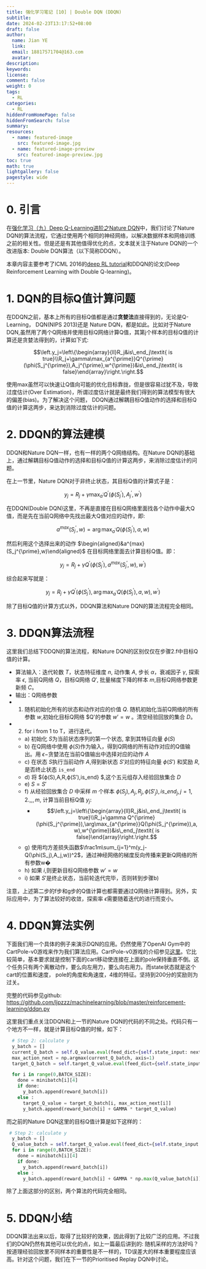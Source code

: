 ```yaml
---
title: 强化学习笔记 [10] | Double DQN (DDQN)
subtitle:
date: 2024-02-23T13:17:52+08:00
draft: false
author:
  name: Jian YE
  link:
  email: 18817571704@163.com
  avatar:
description:
keywords:
license:
comment: false
weight: 0
tags:
  - RL
categories:
  - RL
hiddenFromHomePage: false
hiddenFromSearch: false
summary:
resources:
  - name: featured-image
    src: featured-image.jpg
  - name: featured-image-preview
    src: featured-image-preview.jpg
toc: true
math: true
lightgallery: false
pagestyle: wide
---
```


# 0. 引言
在[强化学习（九）Deep Q-Learning进阶之Nature DQN](https://www.cnblogs.com/pinard/p/9756075.html)中，我们讨论了Nature DQN的算法流程，它通过使用两个相同的神经网络，以解决数据样本和网络训练之前的相关性。但是还是有其他值得优化的点，文本就关注于Nature DQN的一个改进版本: Double DQN算法（以下简称DDQN）。

本章内容主要参考了ICML 2016的[deep RL tutorial](https://icml.cc/2016/tutorials/deep_rl_tutorial.pdf)和DDQN的论文(Deep Reinforcement Learning with Double Q-learning)。

# 1. DQN的目标Q值计算问题

在DDQN之前，基本上所有的目标Q值都是通过**贪婪法**直接得到的，无论是Q-Learning， DQN(NIPS 2013)还是 Nature DQN，都是如此。比如对于Nature DQN,虽然用了两个Q网络并使用目标Q网络计算Q值，其第j个样本的目标Q值的计算还是贪婪法得到的，计算如下式:

$$\left.y_j=\left\{\begin{array}{ll}R_j&is\_end_j\textit{ is true}\\R_j+\gamma\max_{a^{\prime}}Q^{\prime}(\phi(S_j^{\prime}),A_j^{\prime},w^{\prime})&is\_end_j\textit{ is false}\end{array}\right.\right.$$

使用max虽然可以快速让Q值向可能的优化目标靠拢，但是很容易过犹不及，导致过度估计(Over Estimation)，所谓过度估计就是最终我们得到的算法模型有很大的偏差(bias)。为了解决这个问题， DDQN通过解耦目标Q值动作的选择和目标Q值的计算这两步，来达到消除过度估计的问题。

# 2. DDQN的算法建模

DDQN和Nature DQN一样，也有一样的两个Q网络结构。在Nature DQN的基础上，通过解耦目标Q值动作的选择和目标Q值的计算这两步，来消除过度估计的问题。

在上一节里，Nature DQN对于非终止状态，其目标Q值的计算式子是：

$$y_j=R_j+\gamma\max_{a^{\prime}}Q^{\prime}(\phi(S_j^{\prime}),A_j^{\prime},w^{\prime})$$

在DDQN(Double DQN)这里，不再是直接在目标Q网络里面找各个动作中最大Q值，而是先在当前Q网络中先找出最大Q值对应的动作，即:

$$a^{max}(S_j^{\prime},w)=\arg\max_{a^{\prime}}Q(\phi(S_j^{\prime}),a,w)$$

然后利用这个选择出来的动作 $\begin{aligned}&a^{max}(S_j^{\prime},w)\end{aligned}$ 在目标网络里面去计算目标Q值。即：

$$y_j=R_j+\gamma Q^{\prime}(\phi(S_j^{\prime}),a^{max}(S_j^{\prime},w),w^{\prime})$$

综合起来写就是：

$$y_j=R_j+\gamma Q^{\prime}(\phi(S_j^{\prime}),\arg\max_{a^{\prime}}Q(\phi(S_j^{\prime}),a,w),w^{\prime})$$

除了目标Q值的计算方式以外，DDQN算法和Nature DQN的算法流程完全相同。

#  3. DDQN算法流程

这里我们总结下DDQN的算法流程，和Nature DQN的区别仅仅在步骤2.f中目标Q值的计算。
- 算法输入：迭代轮数 $T$，状态特征维度 $n$, 动作集 $A$, 步长 $α$，衰减因子 $γ$, 探索率 $ϵ$, 当前Q网络 $Q$，目标Q网络 $Q'$, 批量梯度下降的样本 $m$,目标Q网络参数更新频 $C$。
- 输出：Q网络参数
- 1. 随机初始化所有的状态和动作对应的价值 $Q$. 随机初始化当前Q网络的所有参数 $w$,初始化目标Q网络 $Q'的参数 $w′=w$ 。清空经验回放的集合 $D$。
- 2. for i from 1 to T，进行迭代。
  - a) 初始化 $S$为当前状态序列的第一个状态, 拿到其特征向量 $ϕ(S)$
  - b) 在Q网络中使用 $ϕ(S)$作为输入，得到Q网络的所有动作对应的Q值输出。用 $ϵ−$贪婪法在当前Q值输出中选择对应的动作 $A$
  - c) 在状态 $S$执行当前动作 $A$,得到新状态 $S'$对应的特征向量 $ϕ(S')$ 和奖励 $R$,是否终止状态 `is_end`
  - d) 将 $\{ϕ(S),A,R,ϕ(S′),is\_end\} $,这个五元组存入经验回放集合 $D$
  - e) $S=S'$
  - f) 从经验回放集合 $D$ 中采样 $m$ 个样本 ${ϕ(S_j),A_j,R_j,ϕ(S'_j),is\_end_j},j=1,2.,,,m$, 计算当前目标Q值 $y_j$:
    - $$\left.y_j=\left\{\begin{array}{ll}R_j&is\_end_j\textit{ is true}\\R_j+\gamma Q^{\prime}(\phi(S_j^{\prime}),\arg\max_{a^{\prime}}Q(\phi(S_j^{\prime}),a,w),w^{\prime})&is\_end_j\textit{ is false}\end{array}\right.\right.$$
  - g) 使用均方差损失函数$\frac1m\sum_{j=1}^m(y_j-Q(\phi(S_j),A_j,w))^2$，通过神经网络的梯度反向传播来更新Q网络的所有参数w�
  - h) 如果 $i%C=1$,则更新目标Q网络参数 $w'=w$
  - i) 如果 $S'$是终止状态，当前轮迭代完毕，否则转到步骤b)

注意，上述第二步的f步和g步的Q值计算也都需要通过Q网络计算得到。另外，实际应用中，为了算法较好的收敛，探索率 $ϵ$需要随着迭代的进行而变小。

# 4. DDQN算法实例　

下面我们用一个具体的例子来演示DQN的应用。仍然使用了OpenAI Gym中的CartPole-v0游戏来作为我们算法应用。CartPole-v0游戏的介绍参见[这里](https://github.com/openai/gym/wiki/CartPole-v0)。它比较简单，基本要求就是控制下面的cart移动使连接在上面的pole保持垂直不倒。这个任务只有两个离散动作，要么向左用力，要么向右用力。而state状态就是这个cart的位置和速度， pole的角度和角速度，4维的特征。坚持到200分的奖励则为过关。

完整的代码参见github: https://github.com/ljpzzz/machinelearning/blob/master/reinforcement-learning/ddqn.py

这里我们重点关注DDQN和上一节的Nature DQN的代码的不同之处。代码只有一个地方不一样，就是计算目标Q值的时候，如下：

```python
  # Step 2: calculate y
  y_batch = []
  current_Q_batch = self.Q_value.eval(feed_dict={self.state_input: next_state_batch})
  max_action_next = np.argmax(current_Q_batch, axis=1)
  target_Q_batch = self.target_Q_value.eval(feed_dict={self.state_input: next_state_batch})

  for i in range(0,BATCH_SIZE):
    done = minibatch[i][4]
    if done:
      y_batch.append(reward_batch[i])
    else :
      target_Q_value = target_Q_batch[i, max_action_next[i]]
      y_batch.append(reward_batch[i] + GAMMA * target_Q_value)
```

而之前的Nature DQN这里的目标Q值计算是如下这样的：

```python
 # Step 2: calculate y
  y_batch = []
  Q_value_batch = self.target_Q_value.eval(feed_dict={self.state_input:next_state_batch})
  for i in range(0,BATCH_SIZE):
    done = minibatch[i][4]
    if done:
      y_batch.append(reward_batch[i])
    else :
      y_batch.append(reward_batch[i] + GAMMA * np.max(Q_value_batch[i]))
```

除了上面这部分的区别，两个算法的代码完全相同。

# 5. DDQN小结

DDQN算法出来以后，取得了比较好的效果，因此得到了比较广泛的应用。不过我们的DQN仍然有其他可以优化的点，如上一篇最后讲到的: 随机采样的方法好吗？按道理经验回放里不同样本的重要性是不一样的，TD误差大的样本重要程度应该高。针对这个问题，我们在下一节的Prioritised Replay DQN中讨论。
